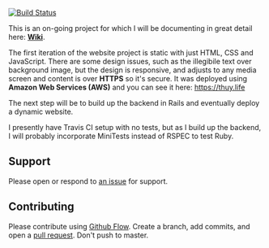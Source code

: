 [![Build Status](https://travis-ci.org/ThuyNT13/thuy_life.svg?branch=master)](https://travis-ci.org/ThuyNT13/thuy_life)

This is an on-going project for which I will be documenting in great detail here: [**Wiki**](https://github.com/ThuyNT13/thuy_life/wiki).

The first iteration of the website project is static with just HTML, CSS and JavaScript. There are some design issues, such as the illegibile text over background image, but the design is responsive, and adjusts to any media screen and content is over **HTTPS** so it's secure. It was deployed using **Amazon Web Services (AWS)** and you can see it here: https://thuy.life

The next step will be to build up the backend in Rails and eventually deploy a dynamic website.

I presently have Travis CI setup with no tests, but as I build up the backend, I will probably incorporate MiniTests instead of RSPEC to test Ruby.

## Support

Please open or respond to [an issue](https://github.com/ThuyNT13/thuy_life/issues) for support.

## Contributing

Please contribute using [Github Flow](https://guides.github.com/introduction/flow/). Create a branch, add commits, and open a [pull request](https://github.com/ThuyNT13/thuy_life/pulls). Don't push to master.
